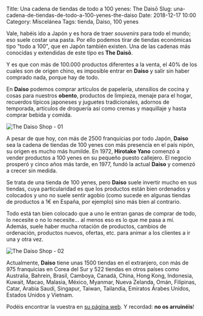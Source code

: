 Title: Una cadena de tiendas de todo a 100 yenes: The Daisō
Slug: una-cadena-de-tiendas-de-todo-a-100-yenes-the-daiso
Date: 2018-12-17 10:00
Category: Miscelánea
Tags: tienda, Daiso, 100 yenes



Vale, habéis ido a Japón y es hora de traer *souvenirs* para todo el mundo; eso suele costar una pasta. Por ello podemos tirar de tiendas económicas tipo "todo a 100", que en Japón también existen. Una de las cadenas más conocidas y extendidas de este tipo es **The Daisō**.

Y es que con más de 100.000 productos diferentes a la venta, el 40% de los cuales son de origen chino, es imposible entrar en **Daiso** y salir sin haber comprado nada, porque hay de todo.

En **Daiso** podemos comprar artículos de papelería, utensilios de cocina y cosas para nuestros **obento**, productos de limpieza, menaje para el hogar, recuerdos típicos japoneses y juguetes tradicionales, adornos de temporada, artículos de droguería así como cremas y maquillaje y hasta comprar bebida y comida.

![The Daiso Shop - 01]({filename}/images/the-daiso-shop-01.jpg)

A pesar de que hoy, con más de 2500 franquicias por todo Japón, **Daiso** sea la cadena de tiendas de 100 yenes con más presencia en el país nipón, su origen es mucho más humilde. En 1972, **Hirotake Yano** comenzó a vender productos a 100 yenes en su pequeño puesto callejero. El negocio prosperó y cinco años más tarde, en 1977, fundó la actual **Daiso** y comenzó a crecer sin medida.

Se trata de una tienda de 100 yenes, pero **Daiso** suele invertir mucho en sus tiendas, cuya particularidad es que los productos están bien ordenados y colocados y uno no suele sentir agobio (como sucede en algunas tiendas de productos a 1€ en España, por ejemplo) sino más bien al contrario.

Todo está tan bien colocado que a uno le entran ganas de comprar de todo, lo necesite o no lo necesite… al menos eso es lo que me pasa a mí. Además, suele haber mucha rotación de productos, cambios de ordenación, productos nuevos, ofertas, etc. para animar a los clientes a ir una y otra vez.

![The Daiso Shop - 02]({filename}/images/the-daiso-shop-02.jpg)

Actualmente, **Daiso** tiene unas 1500 tiendas en el extranjero, con más de 975 franquicias en Corea del Sur y 522 tiendas en otros países como Australia, Bahrein, Brasil, Camboya, Canadá, China, Hong Kong, Indonesia, Kuwait, Macao, Malasia, México, Myanmar, Nueva Zelanda, Omán, Filipinas, Catar, Arabia Saudí, Singapur, Taiwan, Tailandia, Emiratos Árabes Unidos, Estados Unidos y Vietnam.

Podéis encontrar la vuestra en [su página web](https://www.daiso-sangyo.co.jp/shop). Y recordad: **no os arruinéis**!
